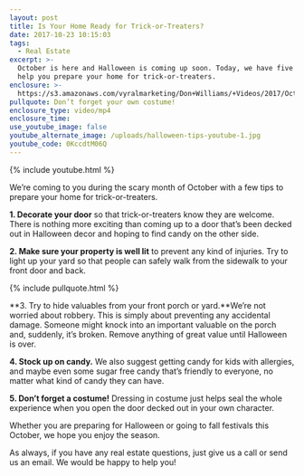 ```yaml
---
layout: post
title: Is Your Home Ready for Trick-or-Treaters?
date: 2017-10-23 10:15:03
tags:
  - Real Estate
excerpt: >-
  October is here and Halloween is coming up soon. Today, we have five tips to
  help you prepare your home for trick-or-treaters.
enclosure: >-
  https://s3.amazonaws.com/vyralmarketing/Don+Williams/+Videos/2017/October/Don+Williams+Group-+Is+Your+Home+Ready+for+Trick-or-Treaters%253F.mp4
pullquote: Don’t forget your own costume!
enclosure_type: video/mp4
enclosure_time:
use_youtube_image: false
youtube_alternate_image: /uploads/halloween-tips-youtube-1.jpg
youtube_code: 0KccdtM06Q
---
```



{% include youtube.html %}

We’re coming to you during the scary month of October with a few tips to prepare your home for trick-or-treaters.

**1. Decorate your door** so that trick-or-treaters know they are welcome. There is nothing more exciting than coming up to a door that’s been decked out in Halloween decor and hoping to find candy on the other side.

**2. Make sure your property is well lit** to prevent any kind of injuries. Try to light up your yard so that people can safely walk from the sidewalk to your front door and back.

{% include pullquote.html %}

**3. Try to hide valuables from your front porch or yard.**We’re not worried about robbery. This is simply about preventing any accidental damage. Someone might knock into an important valuable on the porch and, suddenly, it’s broken. Remove anything of great value until Halloween is over.

**4. Stock up on candy.** We also suggest getting candy for kids with allergies, and maybe even some sugar free candy that’s friendly to everyone, no matter what kind of candy they can have.

**5. Don’t forget a costume!** Dressing in costume just helps seal the whole experience when you open the door decked out in your own character.

Whether you are preparing for Halloween or going to fall festivals this October, we hope you enjoy the season.

As always, if you have any real estate questions, just give us a call or send us an email. We would be happy to help you!